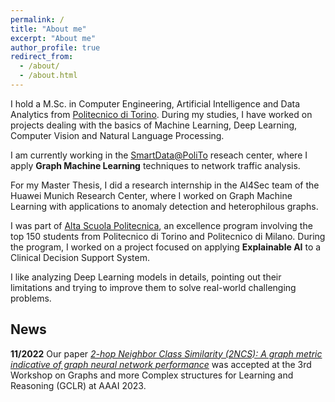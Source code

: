 ```yaml
---
permalink: /
title: "About me"
excerpt: "About me"
author_profile: true
redirect_from: 
  - /about/
  - /about.html
---
```


I hold a M.Sc. in Computer Engineering, Artificial Intelligence and Data Analytics from [Politecnico di Torino](https://www.polito.it/index.php?lang=en). During my studies, I have worked on projects dealing with the basics of Machine Learning, Deep Learning, Computer Vision and Natural Language Processing.

I am currently working in the [SmartData@PoliTo](https://smartdata.polito.it/) reseach center, where I apply **Graph Machine Learning** techniques to network traffic analysis.

For my Master Thesis, I did a research internship in the AI4Sec team of the Huawei Munich Research Center, where I worked on Graph Machine Learning with applications to anomaly detection and heterophilous graphs. 

I was part of [Alta Scuola Politecnica](https://www.asp-poli.it/), an excellence program involving the top 150 students from Politecnico di Torino and Politecnico di Milano. During the program, I worked on a project focused on applying **Explainable AI** to a Clinical Decision Support System.

I like analyzing Deep Learning models in details, pointing out their limitations and trying to improve them to solve real-world challenging problems.

## News

**11/2022** Our paper [*2-hop Neighbor Class Similarity (2NCS): A graph metric indicative of graph neural network performance*](https://arxiv.org/abs/2212.13202) was accepted at the 3rd Workshop on Graphs and more Complex structures for Learning and Reasoning (GCLR) at AAAI 2023.
